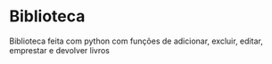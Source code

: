 # Biblioteca
Biblioteca feita com python com funções de adicionar, excluir, editar, emprestar e devolver livros
